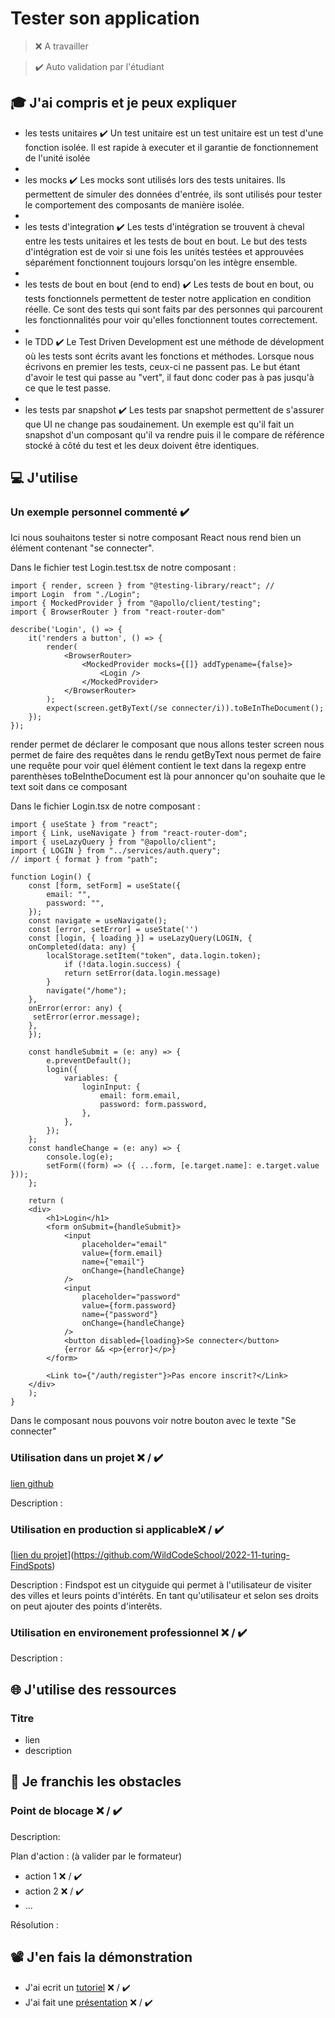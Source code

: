 # Tester son application

> ❌ A travailler

> ✔️ Auto validation par l'étudiant

## 🎓 J'ai compris et je peux expliquer

- les tests unitaires ✔️  Un test unitaire est un test unitaire est un test d'une fonction isolée. Il est rapide à executer et il garantie de fonctionnement de l'unité isolée
- 
- les mocks ✔️ Les mocks sont utilisés lors des tests unitaires. Ils permettent de simuler des données d'entrée, ils sont utilisés pour tester le comportement des composants de manière isolée.
- 
- les tests d'integration ✔️ Les tests d'intégration se trouvent à cheval entre les tests unitaires et les tests de bout en bout. Le but des tests d'intégration est de voir si une fois les unités testées et approuvées séparément fonctionnent toujours lorsqu'on les intègre ensemble.
- 
- les tests de bout en bout (end to end) ✔️ Les tests de bout en bout, ou tests fonctionnels permettent de tester notre application en condition réelle. Ce sont des tests qui sont faits par des personnes qui parcourent les fonctionnalités pour voir qu'elles fonctionnent toutes correctement.
- 
- le TDD ✔️ Le Test Driven Development est une méthode de dévelopment où les tests sont écrits avant les fonctions et méthodes. Lorsque nous écrivons en premier les tests, ceux-ci ne passent pas. Le but étant d'avoir le test qui passe au "vert", il faut donc coder pas à pas jusqu'à ce que le test passe.
- 
- les tests par snapshot ✔️ Les tests par snapshot permettent de s'assurer que UI ne change pas soudainement. Un exemple est qu'il fait un snapshot d'un composant qu'il va rendre puis il le compare de référence stocké à côté du test et les deux doivent être identiques. 

## 💻 J'utilise

### Un exemple personnel commenté ✔️
Ici nous souhaitons tester si notre composant React nous rend bien un élément contenant "se connecter".

Dans le fichier test Login.test.tsx de notre composant :
```'javascript'
import { render, screen } from "@testing-library/react"; // 
import Login  from "./Login";
import { MockedProvider } from "@apollo/client/testing";
import { BrowserRouter } from "react-router-dom"

describe('Login', () => {
    it('renders a button', () => {
        render(
            <BrowserRouter>
                <MockedProvider mocks={[]} addTypename={false}>
                    <Login />
                </MockedProvider>
            </BrowserRouter>
        );
        expect(screen.getByText(/se connecter/i)).toBeInTheDocument();
    });
});
```
render permet de déclarer le composant que nous allons tester
screen nous permet de faire des requêtes dans le rendu
getByText nous permet de faire une requête pour voir quel élément contient le text dans la regexp entre parenthèses
toBeIntheDocument est là pour annoncer qu'on souhaite que le text soit dans ce composant

Dans le fichier Login.tsx de notre composant :

```'javascript'
import { useState } from "react";
import { Link, useNavigate } from "react-router-dom";
import { useLazyQuery } from "@apollo/client";
import { LOGIN } from "../services/auth.query";
// import { format } from "path";

function Login() {
    const [form, setForm] = useState({
        email: "",
        password: "",
    });
    const navigate = useNavigate();
    const [error, setError] = useState('')
    const [login, { loading }] = useLazyQuery(LOGIN, {
    onCompleted(data: any) {
        localStorage.setItem("token", data.login.token);
            if (!data.login.success) {
            return setError(data.login.message)
        }
        navigate("/home");
    },
    onError(error: any) {
     setError(error.message);
    },
    });

    const handleSubmit = (e: any) => {
        e.preventDefault();
        login({
            variables: {
                loginInput: {
                    email: form.email,
                    password: form.password,
                },
            },
        });
    };
    const handleChange = (e: any) => {
        console.log(e);
        setForm((form) => ({ ...form, [e.target.name]: e.target.value }));
    };

    return (
    <div>
        <h1>Login</h1>
        <form onSubmit={handleSubmit}>
            <input
                placeholder="email"
                value={form.email}
                name={"email"}
                onChange={handleChange}
            />
            <input
                placeholder="password"
                value={form.password}
                name={"password"}
                onChange={handleChange}
            />
            <button disabled={loading}>Se connecter</button>
            {error && <p>{error}</p>}
        </form>

        <Link to={"/auth/register"}>Pas encore inscrit?</Link>
    </div>
    );
}
```
Dans le composant nous pouvons voir notre bouton avec le texte "Se connecter"

### Utilisation dans un projet ❌ / ✔️

[lien github](https://github.com/WildCodeSchool/2022-11-turing-FindSpots)

Description :

### Utilisation en production si applicable❌ / ✔️

[[lien du projet](...)](https://github.com/WildCodeSchool/2022-11-turing-FindSpots)

Description : Findspot est un cityguide qui permet à l'utilisateur de visiter des villes et leurs points d'intérêts. En tant qu'utilisateur et selon ses droits on peut ajouter des points d'interêts. 

### Utilisation en environement professionnel ❌ / ✔️

Description :

## 🌐 J'utilise des ressources

### Titre

- lien
- description

## 🚧 Je franchis les obstacles

### Point de blocage ❌ / ✔️

Description:

Plan d'action : (à valider par le formateur)

- action 1 ❌ / ✔️
- action 2 ❌ / ✔️
- ...

Résolution :

## 📽️ J'en fais la démonstration

- J'ai ecrit un [tutoriel](...) ❌ / ✔️
- J'ai fait une [présentation](...) ❌ / ✔️
